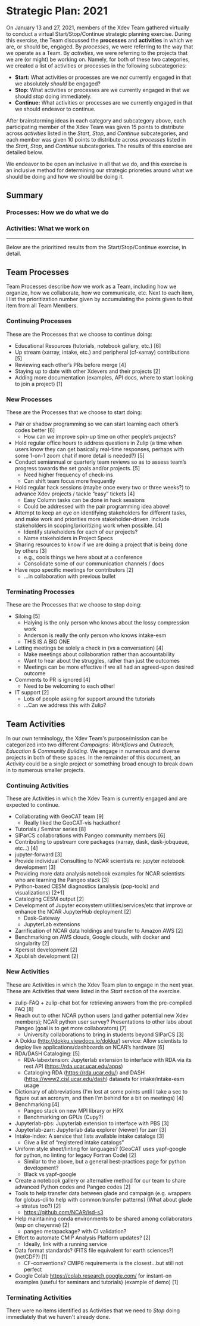 # Strategic Plan: 2021

On January 13 and 27, 2021, members of the Xdev Team gathered
virtually to conduct a virtual Start/Stop/Continue strategic
planning exercise.  During this exercise, the Team discussed the
**processes** and **activities** in which we are, or should be,
engaged.  By *processes*, we were referring to the way that we
operate as a Team.  By *activities*, we were referring to the
projects that we are (or might) be working on.  Namely, for both
of these two categories, we created a list of activities or processes
in the following subcategories:

- **Start:** What activities or processes are we *not* currently
  engaged in that we absolutely *should* be engaged?
- **Stop:** What activities or processes are we currently engaged
  in that we should *stop* doing immediately.
- **Continue:** What activities or processes are we currently engaged
  in that we should endeavor to continue.

After brainstorming ideas in each category and subcategory above,
each participating member of the Xdev Team was given 15 points to
distribute across *activities* listed in the *Start*, *Stop*, and
*Continue* subcategories, and each member was given 10 points to
distribute across *processes* listed in the *Start*, *Stop*, and
*Continue* subcategories.  The results of this exercise are detailed
below.

We endeavor to be open an inclusive in all that we do, and this
exercise is an inclusive method for determining our strategic
prioreties around what we should be doing and how we should be
doing it.

## Summary

### Processes: How we do what we do

### Activities: What we work on

---

Below are the prioritized results from the Start/Stop/Continue
exercise, in detail.

## Team Processes

Team Processes describe *how* we work as a Team, including how we
organize, how we collaborate, how we communicate, etc.  Next to
each item, I list the prioritization number given by accumulating
the points given to that item from all Team Members.

### Continuing Processes

These are the Processes that we choose to continue doing:

- Educational Resources (tutorials, notebook gallery, etc.) [6]
- Up stream (xarray, intake, etc.) and peripheral (cf-xarray) contributions [5]
- Reviewing each other’s PRs before merge [4]
- Staying up to date with other Xdevers and their projects [2]
- Adding more documentation (examples, API docs, where to start looking to join a project) [1]

### New Processes

These are the Processes that we choose to start doing:

- Pair or shadow programming so we can start learning each other’s codes better [6]
  - How can we improve spin-up time on other people’s projects?
- Hold regular office hours to address questions in Zulip (a time when users know they can get basically real-time responses, perhaps with some 1-on-1 zoom chat if more detail is needed?) [5]
- Conduct semiannual or quarterly team reviews so as to assess team’s progress towards the set goals and/or projects. [5]
  - Need higher frequency of check-ins
  - Can shift team focus more frequently
- Hold regular hack sessions (maybe once every two or three weeks?) to advance Xdev projects / tackle “easy” tickets [4]
  - Easy Column tasks can be done in hack sessions
  - Could be addressed with the pair programming idea above!
- Attempt to keep an eye on identifying stakeholders for different tasks, and make work and priorities more stakeholder-driven.  Include stakeholders in scoping/prioritizing work when possible. [4]
  - Identify stakeholders for each of our projects?
  - Name stakeholders in Project Specs
- Sharing resources to know if we are doing a project that is being done by others [3]
  - e.g., cools things we here about at a conference
  - Consolidate some of our communication channels / docs
- Have repo specific meetings for contributors [2]
  - ...in collaboration with previous bullet

### Terminating Processes

These are the Processes that we choose to stop doing:

- Siloing [5]
  - Haiying is the only person who knows about the lossy compression work
  - Anderson is really the only person who knows intake-esm
  - THIS IS A BIG ONE
- Letting meetings be solely a check in (vs a conversation) [4]
  - Make meetings about collaboration rather than accountability
  - Want to hear about the struggles, rather than just the outcomes
  - Meetings can be more effective if we all had an agreed-upon desired outcome
- Comments to PR is ignored [4]
  - Need to be welcoming to each other!
- IT support [2]
  - Lots of people asking for support around the tutorials
  - ...Can we address this with Zulip?

## Team Activities

In our own terminology, the Xdev Team's purpose/mission can be
categorized into two different *Campaigns*: *Workflows* and
*Outreach, Education & Community Building*.  We engage in
numerous and diverse projects in both of these spaces.  In the
remainder of this document, an *Activity* could be a single
project or something broad enough to break down in to numerous
smaller projects.

### Continuing Activities

These are Activities in which the Xdev Team is currently engaged
and are expected to continue.

- Collaborating with GeoCAT team [9]
  - Really liked the GeoCAT-vis hackathon!
- Tutorials / Seminar series [8]
- SIParCS collaborations with Pangeo community members [6]
- Contributing to upstream core packages (xarray, dask, dask-jobqueue, etc…) [4]
- jupyter-forward [3]
- Provide individual Consulting to NCAR scientists re: jupyter notebook development [3]
- Providing more data analysis notebook examples for NCAR scientists who are learning the Pangeo stack [3]
- Python-based CESM diagnostics (analysis (pop-tools) and visualizations) [2+1]
- Cataloging CESM output [2]
- Development of Jupyter ecosystem utilities/services/etc that improve or enhance the NCAR JupyterHub deployment [2]
  - Dask-Gateway
  - JupyterLab extensions
- Zarrification of NCAR data holdings and transfer to Amazon AWS [2]
- Benchmarking on AWS clouds, Google clouds, with docker and singularity [2]
- Xpersist development [2]
- Xpublish development [2]

### New Activities

These are Activities in which the Xdev Team plan to engage in the
next year.  These are Activities that were listed in the *Start*
section of the exercise.

- zulip-FAQ + zulip-chat bot for retrieving answers from the pre-compiled FAQ [8]
- Reach out to other NCAR python users (and gather potential new Xdev members); NCAR python user survey? Presentations to other labs about Pangeo (goal is to get more collaborators) [7]
  - University collaborations to bring in students beyond SIParCS [3]
- A Dokku (http://dokku.viewdocs.io/dokku/) service: Allow scientists to deploy live applications/dashboards on NCAR’s hardware [6]
- RDA/DASH Cataloging: [5]
  - RDA-labextension: Jupyterlab extension to interface with RDA via its rest API (https://rda.ucar.ucar.edu/apps)
  - Cataloging RDA (https://rda.ucar.edu/) and DASH (https://www2.cisl.ucar.edu/dash) datasets for intake/intake-esm usage
- Dictionary of abbreviations (I'm lost at some points until I take a sec to figure out an acronym, and then I'm behind for a bit on meetings) [4]
- Benchmarking [4]
  - Pangeo stack on new MPI library or HPX
  - Benchmarking on GPUs (Cupy?)
- Jupyterlab-pbs: Jupyterlab extension to interface with PBS [3]
- Jupyterlab-zarr:  Jupyterlab data explorer (viewer) for zarr [3]
- Intake-index: A service that lists available intake catalogs [3]
  - Give a list of “registered intake catalogs”
- Uniform style sheet/linting for languages? (GeoCAT uses yapf-google for python, no linting for legacy Fortran Code) [2]
  - Similar to the above, but a general best-practices page for python development?
  - Black vs yapf-google
- Create a notebook gallery or alternative method for our team to share advanced Python codes and Pangeo codes [2]
- Tools to help transfer data between glade and campaign (e.g. wrappers for globus-cli to help with common transfer patterns)  (What about glade -> stratus too?) [2]
  - https://github.com/NCAR/isd-s3
- Help maintaining conda environments to be shared among collaborators (esp on cheyenne) [2]
  - pangeo metapackage? with CI validation?
- Effort to automate CMIP Analysis Platform updates? [2]
  - Ideally, link with a running service
- Data format standards? (FITS file equivalent for earth sciences?) (netCDF?) [1]
  - CF-conventions?  CMIP6 requirements is the closest…but still not perfect
- Google Colab https://colab.research.google.com/ for instant-on examples (useful for seminars and tutorials) (example of demo) [1]

### Terminating Activities

There were no items identified as Activities that we need to *Stop* doing immediately
that we haven't already done.
